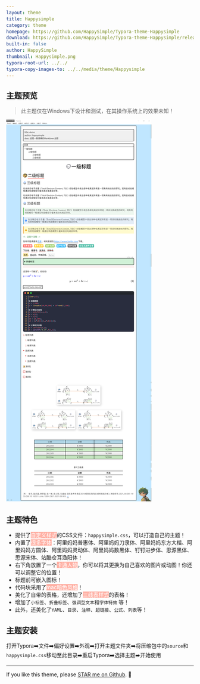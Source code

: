 ```yaml
---
layout: theme
title: Happysimple
category: theme
homepage: https://github.com/HappySimple/Typora-theme-Happysimple
download: https://github.com/HappySimple/Typora-theme-Happysimple/releases/tag/markdown
built-in: false
author: HappySimple
thumbnail: Happysimple.png
typora-root-url: ../../
typora-copy-images-to: ../../media/theme/Happysimple
---
```




## 主题预览

> 此主题仅在Windows下设计和测试，在其操作系统上的效果未知！

![Github Dark Default](/media/theme/Happysimple/Happysimple_01.png)

## 主题特色

- 提供了<font style="color: #fff; background: #ffafa3;">自定义样式</font>的CSS文件：`happysimple.css`，可以打造自己的主题！
- 内置了<font style="color: #fff; background: #ffafa3;">很多字体</font>：阿里妈妈普惠体、阿里妈妈刀隶体、阿里妈妈东方大楷、阿里妈妈方圆体、阿里妈妈灵动体、阿里妈妈数黑体、钉钉进步体、思源黑体、思源宋体、站酷仓耳渔阳体！
- 右下角放置了一个<font style="color: #fff; background: #ffafa3;">卡通人物</font>，你可以将其更换为自己喜欢的图片或动图！你还可以调整它的位置！
- 标题前可嵌入图标！
- 代码块采用了<font style="color: #fff; background: #ffafa3;">mac暗色风格</font>！
- 美化了自带的表格，还增加了<font style="color: #fff; background: #ffafa3;">三线表样式</font>的表格！
- 增加了`小标签`、`折叠标签`、`强调型文本`和`字体特效` 等！
- 此外，还美化了`YAML`、`目录`、`注释`、`超链接`、`公式`、`列表`等！



## 主题安装

打开Typora➡️文件➡️偏好设置➡️外观➡️打开主题文件夹➡️将压缩包中的`source`和`happysimple.css`移动至此目录➡️重启Typora➡️选择主题➡️开始使用



---

If you like this theme, please [STAR me on Github](https://github.com/YiNNx/typora-theme-lapis). 🙌
